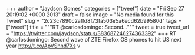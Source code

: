 
+++
author = "Jaydson Gomes"
categories = ["tweet"]
date = "Fri Sep 27 20:19:02 +0000 2013"
draft = false
image = "No media found for this Tweet"
slug = "2c23c7890c2affd8f73fa503e5a6ecd62b99580d"
tags = ["tweet"]
title = """RT @carlosdomingo: Second..."""
tweet = true
tweet_url = "https://twitter.com/jaydson/status/383687246274363392"
+++
RT @carlosdomingo: Second wave of ZTE Firefox OS phones to hit US next year http://t.co/ApVShnd7Xs v
